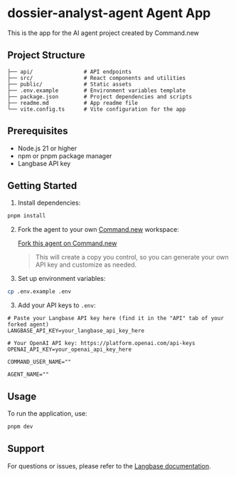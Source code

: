 # dossier-analyst-agent Agent App

This is the app for the AI agent project created by Command.new

## Project Structure
```
├── api/                # API endpoints
├── src/                # React components and utilities
├── public/             # Static assets
├── .env.example        # Environment variables template
├── package.json        # Project dependencies and scripts
├── readme.md           # App readme file
└── vite.config.ts      # Vite configuration for the app
```

## Prerequisites
- Node.js 21 or higher
- npm or pnpm package manager
- Langbase API key

## Getting Started
1. Install dependencies:

```bash
pnpm install
```

2. Fork the agent to your own [Command.new](https://command.new) workspace:

   [Fork this agent on Command.new](https://command.new/arre-ankit76795/dossier-analyst-agent)

   > This will create a copy you control, so you can generate your own API key and customize as needed.

2. Set up environment variables:
```bash
cp .env.example .env
```

3. Add your API keys to `.env`:
```env
# Paste your Langbase API key here (find it in the "API" tab of your forked agent)
LANGBASE_API_KEY=your_langbase_api_key_here

# Your OpenAI API key: https://platform.openai.com/api-keys
OPENAI_API_KEY=your_openai_api_key_here

COMMAND_USER_NAME=""

AGENT_NAME=""
```

## Usage

To run the application, use:

```bash
pnpm dev
```

## Support

For questions or issues, please refer to the [Langbase documentation](https://langbase.com/docs).
